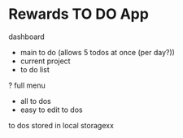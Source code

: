 # Rewards TO DO App

dashboard

- main to do (allows 5 todos at once (per day?))
- current project
- to do list

?
full menu

- all to dos
- easy to edit to dos

to dos stored in local storagexx
